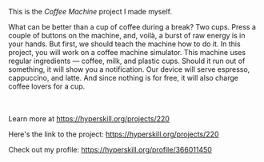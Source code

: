 This is the *Coffee Machine* project I made myself.


<p>What can be better than a cup of coffee during a break? Two cups. Press a couple of buttons on the machine, and, voil&agrave;, a burst of raw energy is in your hands. But first, we should teach the machine how to do it. In this project, you will work on a coffee machine simulator. This machine uses regular ingredients &mdash; coffee, milk, and plastic cups. Should it run out of something, it will show you a notification. Our device will serve espresso, cappuccino, and latte. And since nothing is for free, it will also charge coffee lovers for a cup.</p><br/><br/>Learn more at <a href="https://hyperskill.org/projects/220?utm_source=ide&utm_medium=ide&utm_campaign=ide&utm_content=project-card">https://hyperskill.org/projects/220</a>

Here's the link to the project: https://hyperskill.org/projects/220

Check out my profile: https://hyperskill.org/profile/366011450